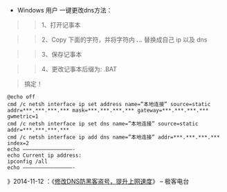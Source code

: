 - Windows 用户 一键更改dns方法：

>> 1、打开记事本

>> 2、Copy 下面的字符，并将字符内 ***.***.***.*** 替换成自己 ip 以及 dns

>> 3、保存记事本

>> 4、更改记事本后缀为: .BAT

> 搞定！

```
@echo off
cmd /c netsh interface ip set address name=”本地连接” source=static addr=***.***.***.*** mask=***.***.***.*** gateway=***.***.***.*** gwmetric=1
cmd /c netsh interface ip set dns name=”本地连接” source=static addr=***.***.***.***
cmd /c netsh interface ip add dns name=”本地连接” addr=***.***.***.*** index=2
echo ————————————————-
echo Current ip address:
ipconfig /all
echo ————————————————-
```

》2014-11-12 ：《[修改DNS防黑客盗号，提升上网速度](https://geek.wasai.org/dns/)》 – 极客电台  

